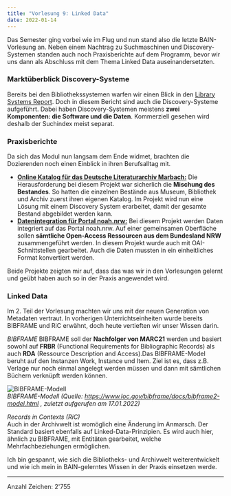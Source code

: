 ```yaml
---
title: "Vorlesung 9: Linked Data"
date: 2022-01-14
---
```


Das Semester ging vorbei wie im Flug und nun stand also die letzte BAIN-Vorlesung an. Neben einem Nachtrag zu Suchmaschinen und Discovery-Systemen standen auch noch Praxisberichte auf dem Programm, bevor wir uns dann als Abschluss mit dem Thema Linked Data auseinandersetzten.

### Marktüberblick Discovery-Systeme
Bereits bei den Bibliothekssystemen warfen wir einen Blick in den [Library Systems Report]( https://americanlibrariesmagazine.org/2020/05/01/2020-library-systems-report/). Doch in diesem Bericht sind auch die Discovery-Systeme aufgeführt. Dabei haben Discovery-Systemen meistens **zwei Komponenten: die Software und die Daten**. Kommerziell gesehen wird deshalb der Suchindex meist separat.

### Praxisberichte
Da sich das Modul nun langsam dem Ende widmet, brachten die Dozierenden noch einen Einblick in ihren Berufsalltag mit.

- **[Online Katalog für das Deutsche Literaturarchiv Marbach:](https://www.dla-marbach.de/katalog-beta)** Die Herausforderung bei diesem Projekt war sicherlich die **Mischung des Bestandes**. So hatten die einzelnen Bestände aus Museum, Bibliothek und Archiv zuerst ihren eigenen Katalog. Im Projekt wird nun eine Lösung mit einem Discovery System erarbeitet, damit der gesamte Bestand abgebildet werden kann.
- **[Datenintegration für Portal noah.nrw:](https://noah.nrw/)** Bei diesem Projekt werden Daten integriert auf das Portal noah.nrw. Auf einer gemeinsamen Oberfläche sollen **sämtliche Open-Access Ressourcen aus dem Bundesland NRW** zusammengeführt werden. In diesem Projekt wurde auch mit OAI-Schnittstellen gearbeitet. Auch die Daten mussten in ein einheitliches Format konvertiert werden.

Beide Projekte zeigten mir auf, dass das was wir in den Vorlesungen gelernt und geübt haben auch so in der Praxis angewendet wird.

### Linked Data
Im 2. Teil der Vorlesung machten wir uns mit der neuen Generation von Metadaten vertraut. In vorherigen Unterrichtseinheiten wurde bereits BIBFRAME und RiC erwähnt, doch heute vertieften wir unser Wissen darin.

*BIBFRAME*
BIBFRAME soll der **Nachfolger von MARC21** werden und basiert sowohl auf **FRBR** (Functional Requirements for Bibliographic Records) als auch **RDA** (Ressource Description and Access).Das BIBFRAME-Model beruht auf den Instanzen Work, Instance und Item. Ziel ist es, dass z.B. Verlage nur noch einmal angelegt werden müssen und dann mit sämtlichen Büchern verknüpft werden können. 

![BIBFRAME-Modell](https://i.ibb.co/S739GPQ/BIbframe.jpg) <br>
<i>BIBFRAME-Modell (Quelle: <https://www.loc.gov/bibframe/docs/bibframe2-model.html> , zuletzt aufgerufen am 17.01.2022) </i>

*Records in Contexts (RiC)* <br>
Auch in der Archivwelt ist womöglich eine Änderung im Anmarsch. Der Standard basiert ebenfalls auf Linked-Data-Prinzipien. Es wird auch hier, ähnlich zu BIBFRAME, mit Entitäten gearbeitet, welche Mehrfachbeziehungen ermöglichen.

Ich bin gespannt, wie sich die Bibliotheks- und Archivwelt weiterentwickelt und wie ich mein in BAIN-gelerntes Wissen in der Praxis einsetzen werde.
 
---
Anzahl Zeichen: 2'755

